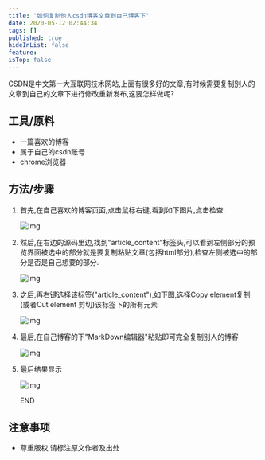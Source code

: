 ```yaml
---
title: '如何复制他人csdn博客文章到自己博客下'
date: 2020-05-12 02:44:34
tags: []
published: true
hideInList: false
feature: 
isTop: false
---
```

CSDN是中文第一大互联网技术网站,上面有很多好的文章,有时候需要复制别人的文章到自己的文章下进行修改重新发布,这要怎样做呢?

<!-- more -->

## 工具/原料

- 一篇喜欢的博客
- 属于自己的csdn账号
- chrome浏览器

## 方法/步骤

1. 首先,在自己喜欢的博客页面,点击鼠标右键,看到如下图片,点击检查.

   ![img](https://img-blog.csdnimg.cn/20181110233104307.png)

2. 然后,在右边的源码里边,找到"article_content"标签头,可以看到左侧部分的预览界面被选中的部分就是要复制粘贴文章(包括html部分),检查左侧被选中的部分是否是自己想要的部分.

   ![img](https://img-blog.csdnimg.cn/20181110233051239.png?x-oss-process=image/watermark,type_ZmFuZ3poZW5naGVpdGk,shadow_10,text_aHR0cHM6Ly9ibG9nLmNzZG4ubmV0L2Rqcm0xMQ==,size_16,color_FFFFFF,t_70)

3. 之后,再右键选择该标签("article_content"),如下图,选择Copy element复制(或者Cut element 剪切)该标签下的所有元素

   ![img](https://img-blog.csdnimg.cn/20181110233113981.png?x-oss-process=image/watermark,type_ZmFuZ3poZW5naGVpdGk,shadow_10,text_aHR0cHM6Ly9ibG9nLmNzZG4ubmV0L2Rqcm0xMQ==,size_16,color_FFFFFF,t_70)

4. 最后,在自己博客的下"MarkDown编辑器"粘贴即可完全复制别人的博客

   ![img](https://img-blog.csdnimg.cn/20181110233130928.png?x-oss-process=image/watermark,type_ZmFuZ3poZW5naGVpdGk,shadow_10,text_aHR0cHM6Ly9ibG9nLmNzZG4ubmV0L2Rqcm0xMQ==,size_16,color_FFFFFF,t_70)

5. 最后结果显示

   ![img](https://img-blog.csdnimg.cn/20181110233141617.png?x-oss-process=image/watermark,type_ZmFuZ3poZW5naGVpdGk,shadow_10,text_aHR0cHM6Ly9ibG9nLmNzZG4ubmV0L2Rqcm0xMQ==,size_16,color_FFFFFF,t_70)

   END

## 注意事项

- 尊重版权,请标注原文作者及出处
